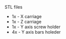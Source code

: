 STL files 

- 1x - X carriage  
- 1x - Z carriage
- 1x - Y axis screw holder
- 4x - Y axis bars holeder
 